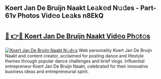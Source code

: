 ## Koert Jan De Bruijn Naakt Le𝚊k𝚎d N𝚞𝚍es - Part-61v Photos Vid𝚎o Le𝚊ks n8EkQ

# <h2><a href="http://fb3dhou.evod.top/?m=Koert+Jan+De+Bruijn+Naakt">🔗 👉🔴 Koert Jan De Bruijn Naakt Vid𝚎o Ph𝚘t𝚘s</a></h2>

[![Koert Jan De Bruijn Naakt N𝚞d𝚎s](https://i.imgur.com/8V9OHl7.gif)](http://fb3dhou.evod.top/?m=Koert+Jan+De+Bruijn+Naakt)
Web personality Koert Jan De Bruijn Naakt and content creator, acclaimed for posting dance and lifestyle themes through popular dance challenges and brief vlogs. Influential entrepreneur Koert Jan De Bruijn Naakt, celebrated for their innovative business ideas and entrepreneurial spirit. 
